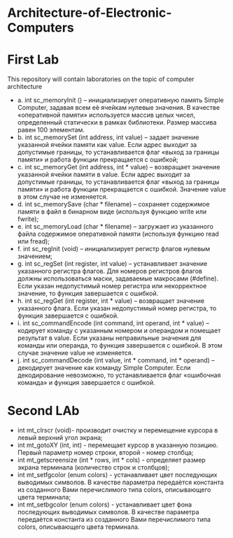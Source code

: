 # Architecture-of-Electronic-Computers

# First Lab

This repository will contain laboratories on the topic of computer architecture

* a. int sc_memoryInit () – инициализирует оперативную память Simple Computer, задавая всем еѐ ячейкам нулевые значения. В качестве «оперативной памяти» используется массив целых чисел, определенный статически в рамках библиотеки. Размер массива равен 100 элементам.
* b. int sc_memorySet (int address, int value) – задает значение указанной
ячейки памяти как value. Если адрес выходит за допустимые границы, то устанавливается флаг «выход за границы памяти» и работа функции прекращается с ошибкой;
* c. int sc_memoryGet (int address, int * value) – возвращает значение указанной ячейки памяти в value. Если адрес выходит за допустимые границы, то устанавливается флаг «выход за границы памяти» и работа функции прекращается с ошибкой.
Значение value в этом случае не изменяется.
* d. int sc_memorySave (char * filename) – сохраняет содержимое памяти в файл в
бинарном виде (используя функцию write или fwrite);
* e. int sc_memoryLoad (char * filename) – загружает из указанного файла содержимое оперативной памяти (используя функцию read или fread);
* f. int sc_regInit (void) – инициализирует регистр флагов нулевым значением;
* g. int sc_regSet (int register, int value) – устанавливает значение указанного регистра флагов. Для номеров регистров флагов должны использоваться маски, задаваемые макросами (#define). Если указан недопустимый номер регистра или некорректное значение, то функция завершается с ошибкой.
* h. int sc_regGet (int register, int * value) – возвращает значение указанного
флага. Если указан недопустимый номер регистра, то функция завершается с ошибкой.
* i. int sc_commandEncode (int command, int operand, int * value) – кодирует команду с указанным номером и операндом и помещает результат в value. Если указаны неправильные значения для команды или операнда, то функция завершается с
ошибкой. В этом случае значение value не изменяется.
* j. int sc_commandDecode (int value, int * command, int * operand) – декодирует значение как команду Simple Computer. Если декодирование невозможно, то
устанавливается флаг «ошибочная команда» и функция завершается с ошибкой.

# Second LAb

* int mt_clrscr (void)- производит очистку и перемещение курсора в левый верхний угол экрана;
* int mt_gotoXY (int, int) - перемещает курсор в указанную позицию. Первый
параметр номер строки, второй - номер столбца;
* int mt_getscreensize (int * rows, int * cols) - определяет размер экрана
терминала (количество строк и столбцов);
* int mt_setfgcolor (enum colors) - устанавливает цвет последующих выводимых
символов. В качестве параметра передаѐтся константа из созданного Вами перечислимого типа colors, описывающего цвета терминала;
* int mt_setbgcolor (enum colors) - устанавливает цвет фона последующих выводимых символов. В качестве параметра передаѐтся константа из созданного Вами
перечислимого типа colors, описывающего цвета терминала. 
